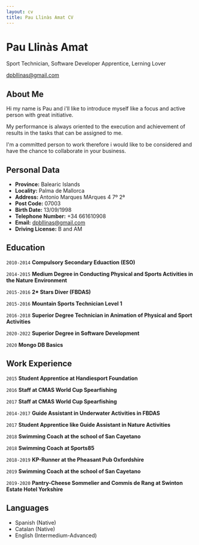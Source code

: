 ```yaml
--- 
layout: cv
title: Pau Llinàs Amat CV
---
```

# Pau Llinàs Amat
Sport Technician, Software Developer Apprentice, Lerning Lover

<div id="webaddress">
<a href="dpbllinas@gmail.com">dpbllinas@gmail.com</a>
</div>

## About Me
Hi my name is Pau and i'll like to introduce myself like a focus and active person with great initiative.
 
My performance is always oriented to the execution and achievement of results in the tasks that can be assigned to me. 

I'm a committed person to work therefore i would like to be considered and have the chance to collaborate in your business.


## Personal Data

*  __Province:__ Balearic Islands
* __Locality:__ Palma de Mallorca
* __Address:__ Antonio Marques MArques 4 7º 2ª
* __Post Code:__ 07003
*  __Birth Date:__ 13/09/1998
*  __Telephone Number:__ +34 661610908
*  __Email:__ dpbllinas@gmail.com
*  __Driving License:__ B and AM


##  Education

`2010-2014`
__Compulsory Secondary Eduaction (ESO)__

`2014-2015`
__Medium Degree in Conducting Physical and Sports Activities in the Nature Environment__

`2015-2016`
__2* Stars Diver (FBDAS)__

`2015-2016`
__Mountain Sports Technician Level 1__

`2016-2018`
__Superior Degree Technician in Animation of Physical and Sport Activities__

`2020-2022` 
__Superior Degree in Software Development__

`2020`
__Mongo DB Basics__


## Work Experience

`2015` 
__Student Apprentice at Handiesport Foundation__

`2016`
__Staff at CMAS World Cup Spearfishing__

`2017`
__Staff at CMAS World Cup Spearfishing__

`2014-2017`
__Guide Assistant in Underwater Activities in FBDAS__

`2017`
__Student Apprentice like Guide Assistant in Nature Activities__

`2018`
__Swimming Coach at the school of San Cayetano__ 

`2018`
__Swimming Coach at Sports85__

`2018-2019`
__KP-Runner at the Pheasant Pub Oxfordshire__

`2019`
__Swimming Coach at the school of San Cayetano__

`2019-2020`
__Pantry-Cheese Sommelier and Commis de Rang at Swinton Estate Hotel Yorkshire__


## Languages

* Spanish (Native)
* Catalan (Native)
* English (Intermedium-Advanced)

